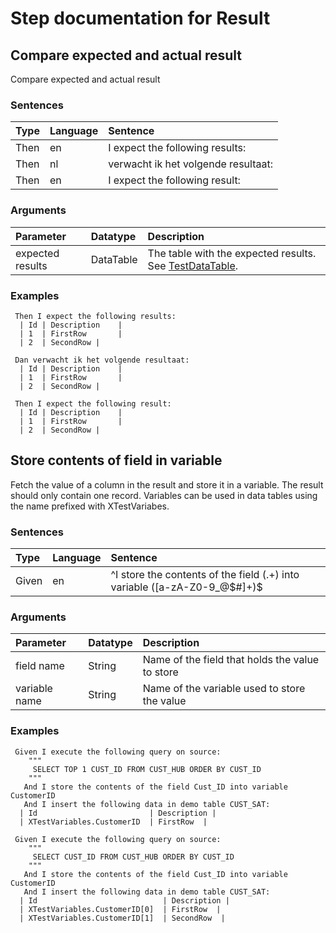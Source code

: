# Step documentation for Result

## Compare expected and actual result
Compare expected and actual result

### Sentences
| Type          | Language         | Sentence      |
|:---           |:---              |:---           |
| Then | en | I expect the following results: |
| Then | nl | verwacht ik het volgende resultaat: |
| Then | en | I expect the following result: |

### Arguments
| Parameter    | Datatype          | Description          |
|:---          |:---               |:---                  |
|expected results | DataTable | The table with the expected results. See [TestDataTable](../Tables#testdatatable). |

### Examples


```gherkin
 Then I expect the following results:
  | Id | Description    |
  | 1  | FirstRow       |
  | 2  | SecondRow |
```


```gherkin
 Dan verwacht ik het volgende resultaat:         
  | Id | Description    |
  | 1  | FirstRow       |
  | 2  | SecondRow |
```


```gherkin
 Then I expect the following result:
  | Id | Description    |
  | 1  | FirstRow       |
  | 2  | SecondRow |
```
## Store contents of field in variable
Fetch the value of a column in the result and store it in a variable. The result should only contain one record. Variables can be used in data tables using the name prefixed with XTestVariabes.

### Sentences
| Type          | Language         | Sentence      |
|:---           |:---              |:---           |
| Given | en | ^I store the contents of the field (.+) into variable ([a-zA-Z0-9_@$#]+)$ |

### Arguments
| Parameter    | Datatype          | Description          |
|:---          |:---               |:---                  |
|field name | String | Name of the field that holds the value to store |
|variable name | String | Name of the variable used to store the value |

### Examples


```gherkin
 Given I execute the following query on source:
    """
     SELECT TOP 1 CUST_ID FROM CUST_HUB ORDER BY CUST_ID 
    """ 
   And I store the contents of the field Cust_ID into variable CustomerID
   And I insert the following data in demo table CUST_SAT:
  | Id                         | Description |
  | XTestVariables.CustomerID  | FirstRow  |
 
 Given I execute the following query on source:
    """
     SELECT CUST_ID FROM CUST_HUB ORDER BY CUST_ID 
    """ 
   And I store the contents of the field Cust_ID into variable CustomerID
   And I insert the following data in demo table CUST_SAT:
  | Id                            | Description |
  | XTestVariables.CustomerID[0]  | FirstRow  |
  | XTestVariables.CustomerID[1]  | SecondRow  |
```
